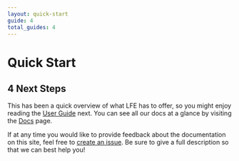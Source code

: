 ```yaml
---
layout: quick-start
guide: 4
total_guides: 4
---
```

# Quick Start

## 4 Next Steps

This has been a quick overview of what LFE has to offer, so you might enjoy
reading the <a href="/user-guide/intro/1.html">User Guide</a>
next. You can see all our docs at a glance by visiting the
<a href="/docs.html">Docs</a> page.

If at any time you would like to provide feedback about the documentation on
this site, feel free to
<a href="https://github.com/lfe/lfe.github.com/issues">create an issue</a>. Be
sure to give a full description so that we can best help you!

